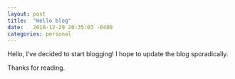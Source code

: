 ```yaml
---
layout: post
title:  "Hello blog"
date:   2018-12-29 20:35:03 -0400
categories: personal
---
```


Hello, I’ve decided to start blogging! I hope to update the blog sporadically.

Thanks for reading.